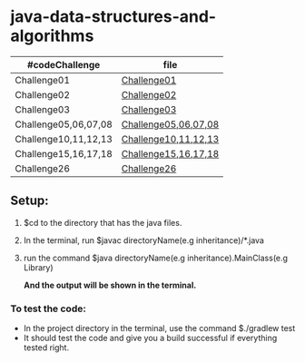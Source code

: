 # java-data-structures-and-algorithms

#codeChallenge | file 
--------------- | --------------- 
Challenge01 | [Challenge01](codeChallenge01/README.md)
Challenge02 | [Challenge02](codeChallenge02/README.md)
Challenge03 | [Challenge03](codeChallenge03/README.md)
Challenge05,06,07,08 | [Challenge05,06,07,08](codeChallenge05/README.md)
Challenge10,11,12,13 | [Challenge10,11,12,13](stacksAndQueues/README.md)
Challenge15,16,17,18 | [Challenge15,16,17,18](trees/README.md)
Challenge26 | [Challenge26](insertionSort/README.md)


## Setup:
1. $cd to the directory that has the java files.
2. In the terminal, run $javac directoryName(e.g inheritance)/*.java
3. run the command $java directoryName(e.g inheritance).MainClass(e.g Library)
   
   **And the output will be shown in the terminal.**

### To test the code:
+ In the project directory in the terminal, use the command $./gradlew test
+ It should test the code and give you a build successful if everything tested right.


